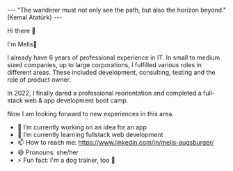 --- "The wanderer must not only see the path, but also the horizon beyond." (Kemal Atatürk) ---

Hi there 👋

I'm Melis:bee:

I already have 6 years of professional experience in IT. In small to medium sized companies, up to large corporations, I fulfilled various roles in different areas. These included development, consulting, testing and the role of product owner.

In 2022, I finally dared a professional reorientation and completed a full-stack web & app development boot camp.

Now I am looking forward to new experiences in this area.

- 🔭 I’m currently working on an idea for an app
- 🌱 I’m currently learning fullstack web development
- 📫 How to reach me: https://www.linkedin.com/in/melis-augsburger/
- 😄 Pronouns: she/her
- ⚡ Fun fact: I'm a dog trainer, too :dog:

<!--
**honigbienlein/honigbienlein** is a ✨ _special_ ✨ repository because its `README.md` (this file) appears on your GitHub profile.

Here are some ideas to get you started:

- 🔭 I’m currently working on ...
- 🌱 I’m currently learning ...
- 👯 I’m looking to collaborate on ...
- 🤔 I’m looking for help with ...
- 💬 Ask me about ...
- 📫 How to reach me: ...
- 😄 Pronouns: ...
- ⚡ Fun fact: ...
-->
